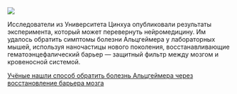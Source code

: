 <!--2025-10-09 14:29:06-->
<div class="yb">
  <div class="rss habr"><img src="https://habrastorage.org/getpro/habr/upload_files/434/3a0/0ef/4343a00ef2035871afb8024947ed4480.png" /><p>Исследователи из Университета Цинхуа опубликовали результаты эксперимента, который может перевернуть нейромедицину. Им удалось обратить симптомы болезни Альцгеймера у лабораторных мышей, используя наночастицы нового поколения, восстанавливающие гематоэнцефалический барьер — защитный фильтр между мозгом и кровеносной системой.  </p> <a... <p class="titl"><a href="https://habr.com/ru/companies/bothub/news/954978/?utm_source=habrahabr&utm_medium=rss&utm_campaign=954978">Учёные нашли способ обратить болезнь Альцгеймера через восстановление барьера мозга</a></p></div>
</div>
